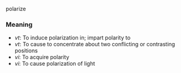 polarize
### Meaning
+ _vt_: To induce polarization in; impart polarity to
+ _vt_: To cause to concentrate about two conflicting or contrasting positions
+ _vi_: To acquire polarity
+ _vi_: To cause polarization of light
